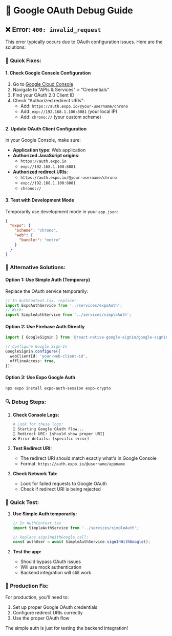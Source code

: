 # 🔐 Google OAuth Debug Guide

## ❌ Error: `400: invalid_request`

This error typically occurs due to OAuth configuration issues. Here are the solutions:

### **🔧 Quick Fixes:**

#### **1. Check Google Console Configuration**
1. Go to [Google Cloud Console](https://console.cloud.google.com/)
2. Navigate to "APIs & Services" > "Credentials"
3. Find your OAuth 2.0 Client ID
4. Check "Authorized redirect URIs":
   - Add: `https://auth.expo.io/@your-username/chrono`
   - Add: `exp://192.168.1.100:8081` (your local IP)
   - Add: `chrono://` (your custom scheme)

#### **2. Update OAuth Client Configuration**
In your Google Console, make sure:
- **Application type**: Web application
- **Authorized JavaScript origins**: 
  - `https://auth.expo.io`
  - `exp://192.168.1.100:8081`
- **Authorized redirect URIs**:
  - `https://auth.expo.io/@your-username/chrono`
  - `exp://192.168.1.100:8081`
  - `chrono://`

#### **3. Test with Development Mode**
Temporarily use development mode in your `app.json`:
```json
{
  "expo": {
    "scheme": "chrono",
    "web": {
      "bundler": "metro"
    }
  }
}
```

### **🧪 Alternative Solutions:**

#### **Option 1: Use Simple Auth (Temporary)**
Replace the OAuth service temporarily:
```typescript
// In AuthContext.tsx, replace:
import ExpoAuthService from '../services/expoAuth';
// With:
import SimpleAuthService from '../services/simpleAuth';
```

#### **Option 2: Use Firebase Auth Directly**
```typescript
import { GoogleSignin } from '@react-native-google-signin/google-signin';

// Configure Google Sign-In
GoogleSignin.configure({
  webClientId: 'your-web-client-id',
  offlineAccess: true,
});
```

#### **Option 3: Use Expo Google Auth**
```bash
npx expo install expo-auth-session expo-crypto
```

### **🔍 Debug Steps:**

1. **Check Console Logs:**
   ```bash
   # Look for these logs:
   🚀 Starting Google OAuth flow...
   🔗 Redirect URI: [should show proper URI]
   ❌ Error details: [specific error]
   ```

2. **Test Redirect URI:**
   - The redirect URI should match exactly what's in Google Console
   - Format: `https://auth.expo.io/@username/appname`

3. **Check Network Tab:**
   - Look for failed requests to Google OAuth
   - Check if redirect URI is being rejected

### **🚀 Quick Test:**

1. **Use Simple Auth temporarily:**
   ```typescript
   // In AuthContext.tsx
   import SimpleAuthService from '../services/simpleAuth';
   
   // Replace signInWithGoogle call:
   const authUser = await SimpleAuthService.signInWithGoogle();
   ```

2. **Test the app:**
   - Should bypass OAuth issues
   - Will use mock authentication
   - Backend integration will still work

### **📱 Production Fix:**

For production, you'll need to:
1. Set up proper Google OAuth credentials
2. Configure redirect URIs correctly
3. Use the proper OAuth flow

The simple auth is just for testing the backend integration!
